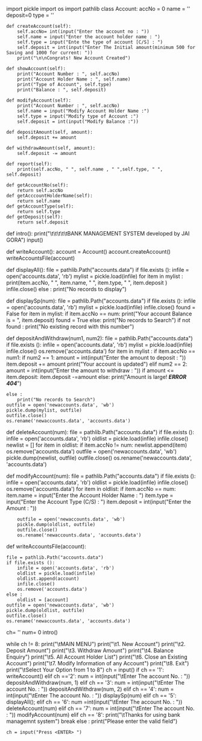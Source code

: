 import pickle
import os
import pathlib
class Account:
    accNo = 0
    name = ''
    deposit=0
    type = ''
    
    def createAccount(self):
        self.accNo= int(input("Enter the account no : "))
        self.name = input("Enter the account holder name : ")
        self.type = input("Ente the type of account [C/S] : ")
        self.deposit = int(input("Enter The Initial amount(minimum 500 for Saving and 1000 for current: "))
        print("\n\nCongrats! New Account Created")
    
    def showAccount(self):
        print("Account Number : ", self.accNo)
        print("Account Holder Name : ", self.name)
        print("Type of Account", self.type)
        print("Balance : ", self.deposit)
    
    def modifyAccount(self):
        print("Account Number : ", self.accNo)
        self.name = input("Modify Account Holder Name :")
        self.type = input("Modify type of Account :")
        self.deposit = int(input("Modify Balance :"))
        
    def depositAmount(self, amount):
        self.deposit += amount
    
    def withdrawAmount(self, amount):
        self.deposit -= amount
    
    def report(self):
        print(self.accNo, " ", self.name , " ",self.type, " ", self.deposit)
    
    def getAccountNo(self):
        return self.accNo
    def getAcccountHolderName(self):
        return self.name
    def getAccountType(self):
        return self.type
    def getDeposit(self):
        return self.deposit
    
def intro():
    print("\t\t\t\t\tBANK MANAGEMENT SYSTEM developed by JAI GORA")
    input()

def writeAccount():
    account = Account()
    account.createAccount()
    writeAccountsFile(account)

def displayAll():
    file = pathlib.Path("accounts.data")
    if file.exists ():
        infile = open('accounts.data', 'rb')
        mylist = pickle.load(infile)
        for item in mylist :
            print(item.accNo, " ", item.name, " ", item.type, " ", item.deposit )
        infile.close()
    else :
        print("No records to display")
        

def displaySp(num): 
    file = pathlib.Path("accounts.data")
    if file.exists ():
        infile = open('accounts.data', 'rb')
        mylist = pickle.load(infile)
        infile.close()
        found = False
        for item in mylist:
            if item.accNo == num:
                print("Your account Balance is = ", item.deposit)
                found = True
    else:
        print("No records to Search")
    if not found :
        print("No existing record with this number")

def depositAndWithdraw(num1, num2): 
    file = pathlib.Path("accounts.data")
    if file.exists ():
        infile = open('accounts.data', 'rb')
        mylist = pickle.load(infile)
        infile.close()
        os.remove('accounts.data')
        for item in mylist :
            if item.accNo == num1:
                if num2 == 1:
                    amount = int(input("Enter the amount to deposit : "))
                    item.deposit += amount
                    print("Your account is updated")
                elif num2 == 2:
                    amount = int(input("Enter the amount to withdraw : "))
                    if amount <= item.deposit:
                        item.deposit -=amount
                    else:
                        print("Amount is large! ***ERROR 404***")
                
    else :
        print("No records to Search")
    outfile = open('newaccounts.data', 'wb')
    pickle.dump(mylist, outfile)
    outfile.close()
    os.rename('newaccounts.data', 'accounts.data')

def deleteAccount(num):
    file = pathlib.Path("accounts.data")
    if file.exists ():
        infile = open('accounts.data', 'rb')
        oldlist = pickle.load(infile)
        infile.close()
        newlist = []
        for item in oldlist:
            if item.accNo != num:
                newlist.append(item)
        os.remove('accounts.data')
        outfile = open('newaccounts.data', 'wb')
        pickle.dump(newlist, outfile)
        outfile.close()
        os.rename('newaccounts.data', 'accounts.data')
     
def modifyAccount(num):
    file = pathlib.Path("accounts.data")
    if file.exists ():
        infile = open('accounts.data', 'rb')
        oldlist = pickle.load(infile)
        infile.close()
        os.remove('accounts.data')
        for item in oldlist:
            if item.accNo == num:
                item.name = input("Enter the Account Holder Name : ")
                item.type = input("Enter the Account Type (C/S) : ")
                item.deposit = int(input("Enter the Amount : "))
        
        outfile = open('newaccounts.data', 'wb')
        pickle.dump(oldlist, outfile)
        outfile.close()
        os.rename('newaccounts.data', 'accounts.data')
  
def writeAccountsFile(account): 
    
    file = pathlib.Path("accounts.data")
    if file.exists ():
        infile = open('accounts.data', 'rb')
        oldlist = pickle.load(infile)
        oldlist.append(account)
        infile.close()
        os.remove('accounts.data')
    else :
        oldlist = [account]
    outfile = open('newaccounts.data', 'wb')
    pickle.dump(oldlist, outfile)
    outfile.close()
    os.rename('newaccounts.data', 'accounts.data')
ch= ''
num= 0
intro()

while ch != 8:
    print("\tMAIN MENU")
    print("\t1. New Account")
    print("\t2. Deposit Amount")
    print("\t3. Withdraw Amount")
    print("\t4. Balance Enquiry")
    print("\t5. All Account Holder List")
    print("\t6. Close an Existing Account")
    print("\t7. Modify Information of any Account")
    print("\t8. Exit")
    print("\tSelect Your Option from 1 to 8")
    ch = input()
    if ch == '1':
        writeAccount()
    elif ch =='2':
        num = int(input("\tEnter The account No. : "))
        depositAndWithdraw(num, 1)
    elif ch == '3':
        num = int(input("\tEnter The account No. : "))
        depositAndWithdraw(num, 2)
    elif ch == '4':
        num = int(input("\tEnter The account No. : "))
        displaySp(num)
    elif ch == '5':
        displayAll();
    elif ch == '6':
        num =int(input("\tEnter The account No. : "))
        deleteAccount(num)
    elif ch == '7':
        num = int(input("\tEnter The account No. : "))
        modifyAccount(num)
    elif ch == '8':
        print("\tThanks for using bank managemnt system")
        break
    else :
        print("Please enter the valid field")
    
    ch = input("Press <ENTER> ") 
    
